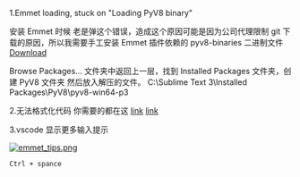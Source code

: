 1.Emmet loading, stuck on "Loading PyV8 binary"

安装 Emmet 时候 老是弹这个错误，造成这个原因可能是因为公司代理限制 git 下载的原因，所以我需要手工安装 Emmet 插件依赖的 pyv8-binaries 二进制文件
[Download](https://github.com/emmetio/pyv8-binaries#readme)

Browse Packages... 文件夹中返回上一层，找到 Installed Packages 文件夹，创建 PyV8 文件夹 然后放入解压的文件。
C:\Sublime Text 3\Installed Packages\PyV8\pyv8-win64-p3

2.无法格式化代码
你需要的都在这 [link](https://stackoverflow.com/questions/8839753/how-do-i-reformat-html-code-using-sublime-text-2)
[link](https://packagecontrol.io/packages/CodeFormatter)

3.vscode 显示更多输入提示

[![emmet_tips.png](https://i.loli.net/2019/03/07/5c80c5208ad93.png)](https://i.loli.net/2019/03/07/5c80c5208ad93.png)

`Ctrl + spance`
